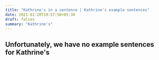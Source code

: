 ```yaml
---
title: "Kathrine's in a sentence | Kathrine's example sentences"
date: 2021-01-20T19:57:50+05:30
draft: falses
summary: "Kathrine's"
---
```

## Unfortunately, we have no example sentences for Kathrine's                 
